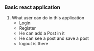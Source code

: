 <h3>Basic react application</h3>
<ol>
  <li>What user can do in this application
<ul>
  <li>Login</li>
  <li>Register</li>
  <li>He can add a Post in it</li>
  <li>He can see a post and save a post</li>
  <li>logout is there</li>
</ul>
  </li>
</ol>

